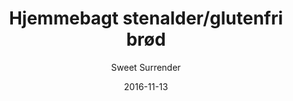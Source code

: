 ---
title: 'Hjemmebagt stenalder/glutenfri brød'
description: 'Pr. skive med smør'
color: '#ffffff'
price: '25'
category: snacks
tags: Snacks
meta:
    id: 7497ee4fad973d9552b717c02c22c9261fe4cd1f
    parentId: f20f57fa9c3d8bff0902cfb33f350091a3a48d51
    language: da
date: '2016-11-13'
author: 'Sweet Surrender'
---